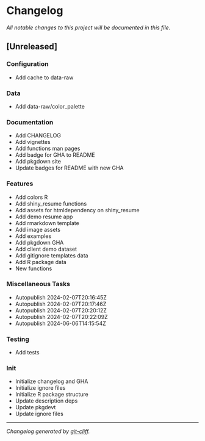 # Changelog
*All notable changes to this project will be documented in this file.*

## [Unreleased]

### Configuration

- Add cache to data-raw

### Data

- Add data-raw/color_palette

### Documentation

- Add CHANGELOG
- Add vignettes
- Add functions man pages
- Add badge for GHA to README
- Add pkgdown site
- Update badges for README with new GHA

### Features

- Add colors R
- Add shiny_resume functions
- Add assets for htmldependency on shiny_resume
- Add demo resume app
- Add rmarkdown template
- Add image assets
- Add examples
- Add pkgdown GHA
- Add client demo dataset
- Add gitignore templates data
- Add R package data
- New functions

### Miscellaneous Tasks

- Autopublish 2024-02-07T20:16:45Z
- Autopublish 2024-02-07T20:17:46Z
- Autopublish 2024-02-07T20:20:12Z
- Autopublish 2024-02-07T20:22:09Z
- Autopublish 2024-06-06T14:15:54Z

### Testing

- Add tests

### Init

- Initialize changelog and GHA
- Initialize ignore files
- Initialize R package structure
- Update description deps
- Update pkgdevt
- Update ignore files

***
*Changelog generated by [git-cliff](https://github.com/orhun/git-cliff).*
